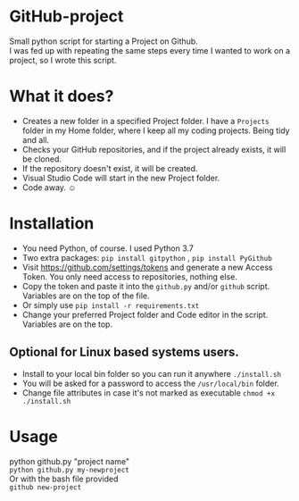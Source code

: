 # GitHub-project

Small python script for starting a Project on Github.  
I was fed up with repeating the same steps every time I wanted to work on a project, so I wrote this script.

# What it does?

 - Creates a new folder in a specified Project folder. I have a `Projects` folder in my Home folder, where I keep all my coding projects. Being tidy and all.  
 - Checks your GitHub repositories, and if the project already exists, it will be cloned.
 - If the repository doesn't exist, it will be created.
 - Visual Studio Code will start in the new Project folder.
 - Code away. :relaxed:
 
 # Installation
 
 - You need Python, of course. I used Python 3.7
 - Two extra packages: `pip install gitpython` , `pip install PyGithub`
 - Visit https://github.com/settings/tokens and generate a new Access Token. You only need access to repositories, nothing else.  
 - Copy the token and paste it into the `github.py` and/or `github` script. Variables are on the top of the file.  
 - Or simply use `pip install -r requirements.txt`
 - Change your preferred Project folder and Code editor in the script. Variables are on the top.
 
 ## Optional for Linux based systems users.
 
  - Install to your local bin folder so you can run it anywhere `./install.sh`
  - You will be asked for a password to access the `/usr/local/bin` folder.
  - Change file attributes in case it's not marked as executable `chmod +x ./install.sh`
  

# Usage

python github.py "project name"  
`python github.py my-newproject`  
Or with the bash file provided  
`github new-project`


